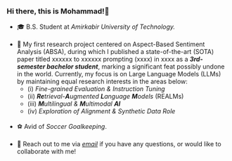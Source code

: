 ### Hi there, this is Mohammad!👋
<ul>
<li> 🎓 B.S. Student at <i>Amirkabir University of Technology.</i><br><br>
<li> 🔭 My first research project centered on Aspect-Based Sentiment Analysis (ABSA), during which I published a state-of-the-art (SOTA) paper titled xxxxxx to xxxxxx prompting (xxxx) in xxxx as a <b><i>3rd-semester bachelor student</i></b>, marking a significant feat possibly undone in the world. Currently, my focus is on Large Language Models (LLMs) by maintaining equal research interests in the areas below:<br>
<ul>
<li> (i) <i>Fine-grained Evaluation & Instruction Tuning</i><br>
<li> (ii) <i><b>Re</b>trieval-<b>A</b>ugmented <b>L</b>anguage <b>M</b>odels</i> (REALMs)
<li> (iii) <i><b>M</b>ultilingual & <b>M</b>ultimodal <b>AI</b></i><br>
<li> (iv) <i>Exploration of Alignment & Synthetic Data Role</i>
</ul>
<br>
<li> ⚽ Avid of <i>Soccer Goalkeeping</i>.<br><br>
<li> 💬 Reach out to me via <a href="mailto:mghiasvandm1@gmail.com"><i> email</i></a> if you have any questions, or would like to collaborate with me!
</ul>
